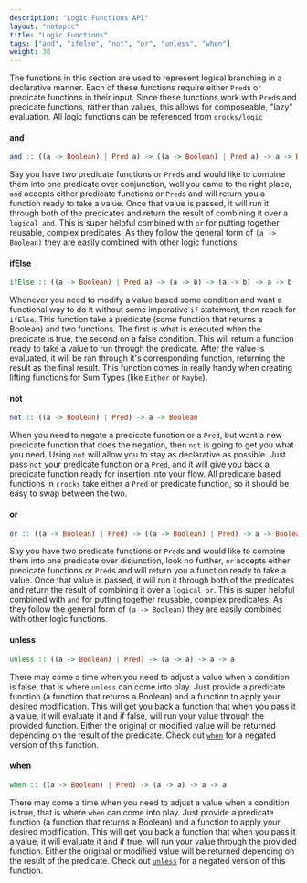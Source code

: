 ```yaml
---
description: "Logic Functions API"
layout: "notopic"
title: "Logic Functions"
tags: ["and", "ifelse", "not", "or", "unless", "when"]
weight: 30
---
```


The functions in this section are used to represent logical branching in a
declarative manner. Each of these functions require either `Pred`s or predicate
functions in their input. Since these functions work with `Pred`s and predicate
functions, rather than values, this allows for composeable, "lazy" evaluation.
All logic functions can be referenced from `crocks/logic`

#### and

```haskell
and :: ((a -> Boolean) | Pred a) -> ((a -> Boolean) | Pred a) -> a -> Boolean
```

Say you have two predicate functions or `Pred`s and would like to combine them
into one predicate over conjunction, well you came to the right place, `and`
accepts either predicate functions or `Pred`s and will return you a function
ready to take a value. Once that value is passed, it will run it through both of
the predicates and return the result of combining it over a `logical and`. This
is super helpful combined with `or` for putting together reusable, complex
predicates. As they follow the general form of `(a -> Boolean)` they are easily
combined with other logic functions.

#### ifElse

```haskell
ifElse :: ((a -> Boolean) | Pred a) -> (a -> b) -> (a -> b) -> a -> b
```

Whenever you need to modify a value based some condition and want a functional
way to do it without some imperative `if` statement, then reach for `ifElse`.
This function take a predicate (some function that returns a Boolean) and two
functions. The first is what is executed when the predicate is true, the second
on a false condition. This will return a function ready to take a value to run
through the predicate. After the value is evaluated, it will be ran through it's
corresponding function, returning the result as the final result. This function
comes in really handy when creating lifting functions for Sum Types (like
`Either` or `Maybe`).

#### not
```haskell
not :: ((a -> Boolean) | Pred) -> a -> Boolean
```

When you need to negate a predicate function or a `Pred`, but want a new
predicate function that does the negation, then `not` is going to get you what
you need. Using `not` will allow you to stay as declarative as possible. Just
pass `not` your predicate function or a `Pred`, and it will give you back a
predicate function ready for insertion into your flow. All predicate based
functions in `crocks` take either a `Pred` or predicate function, so it should
be easy to swap between the two.

#### or

```haskell
or :: ((a -> Boolean) | Pred) -> ((a -> Boolean) | Pred) -> a -> Boolean
```

Say you have two predicate functions or `Pred`s and would like to combine them
into one predicate over disjunction, look no further, `or` accepts either
predicate functions or `Pred`s and will return you a function ready to take a
value. Once that value is passed, it will run it through both of the predicates
and return the result of combining it over a `logical or`. This is super helpful
combined with `and` for putting together reusable, complex predicates. As they
follow the general form of `(a -> Boolean)` they are easily combined with other
logic functions.

#### unless

```haskell
unless :: ((a -> Boolean) | Pred) -> (a -> a) -> a -> a
```

There may come a time when you need to adjust a value when a condition is false,
that is where `unless` can come into play. Just provide a predicate function (a
function that returns a Boolean) and a function to apply your desired
modification. This will get you back a function that when you pass it a value,
it will evaluate it and if false, will run your value through the provided
function. Either the original or modified value will be returned depending on
the result of the predicate. Check out [`when`](#when) for a negated version of
this function.

#### when

```haskell
when :: ((a -> Boolean) | Pred) -> (a -> a) -> a -> a
```

There may come a time when you need to adjust a value when a condition is true,
that is where `when` can come into play. Just provide a predicate function (a
function that returns a Boolean) and a function to apply your desired
modification. This will get you back a function that when you pass it a value,
it will evaluate it and if true, will run your value through the provided
function. Either the original or modified value will be returned depending on
the result of the predicate. Check out [`unless`](#unless) for a negated version
of this function.
